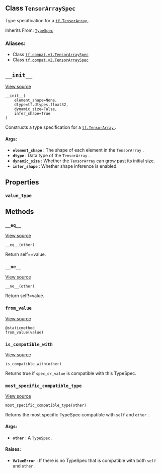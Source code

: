 

## Class  `TensorArraySpec` 

Type specification for a [ `tf.TensorArray` ](https://tensorflow.google.cn/api_docs/python/tf/TensorArray).

Inherits From: [ `TypeSpec` ](https://tensorflow.google.cn/api_docs/python/tf/TypeSpec)


### Aliases:
- Class [ `tf.compat.v1.TensorArraySpec` ](/api_docs/python/tf/TensorArraySpec)
- Class [ `tf.compat.v2.TensorArraySpec` ](/api_docs/python/tf/TensorArraySpec)


##  `__init__` 

[View source](https://github.com/tensorflow/tensorflow/blob/r2.0/tensorflow/python/ops/tensor_array_ops.py#L1250-L1263)


```
__init__(
    element_shape=None,
    dtype=tf.dtypes.float32,
    dynamic_size=False,
    infer_shape=True
)

```


Constructs a type specification for a [ `tf.TensorArray` ](https://tensorflow.google.cn/api_docs/python/tf/TensorArray).


#### Args:
- **`element_shape`** : The shape of each element in the  `TensorArray` .
- **`dtype`** : Data type of the  `TensorArray` .
- **`dynamic_size`** : Whether the  `TensorArray`  can grow past its initial size.
- **`infer_shape`** : Whether shape inference is enabled.


## Properties


###  `value_type` 


## Methods


###  `__eq__` 

[View source](https://github.com/tensorflow/tensorflow/blob/r2.0/tensorflow/python/framework/type_spec.py#L262-L265)


```
__eq__(other)

```


Return self==value.


###  `__ne__` 

[View source](https://github.com/tensorflow/tensorflow/blob/r2.0/tensorflow/python/framework/type_spec.py#L267-L268)


```
__ne__(other)

```


Return self!=value.


###  `from_value` 

[View source](https://github.com/tensorflow/tensorflow/blob/r2.0/tensorflow/python/ops/tensor_array_ops.py#L1320-L1330)


```
@staticmethod
from_value(value)

```



###  `is_compatible_with` 

[View source](https://github.com/tensorflow/tensorflow/blob/r2.0/tensorflow/python/ops/tensor_array_ops.py#L1265-L1274)


```
is_compatible_with(other)

```


Returns true if  `spec_or_value`  is compatible with this TypeSpec.


###  `most_specific_compatible_type` 

[View source](https://github.com/tensorflow/tensorflow/blob/r2.0/tensorflow/python/ops/tensor_array_ops.py#L1276-L1284)


```
most_specific_compatible_type(other)

```


Returns the most specific TypeSpec compatible with  `self`  and  `other` .


#### Args:
- **`other`** : A  `TypeSpec` .


#### Raises:
- **`ValueError`** : If there is no TypeSpec that is compatible with both  `self` and  `other` .
